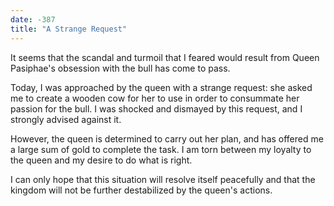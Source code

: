 ```yaml
---
date: -387
title: "A Strange Request"
---
```


It seems that the scandal and turmoil that I feared would result from Queen Pasiphae's obsession with the bull has come to pass.

Today, I was approached by the queen with a strange request: she asked me to create a wooden cow for her to use in order to consummate her passion for the bull. I was shocked and dismayed by this request, and I strongly advised against it.

However, the queen is determined to carry out her plan, and has offered me a large sum of gold to complete the task. I am torn between my loyalty to the queen and my desire to do what is right.

I can only hope that this situation will resolve itself peacefully and that the kingdom will not be further destabilized by the queen's actions.
